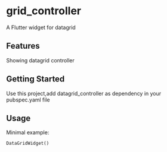 # grid_controller

A Flutter widget for datagrid

## Features
Showing datagrid controller

## Getting Started

Use this project,add datagrid_controller as dependency in your pubspec.yaml file

## Usage

Minimal example:

```dart
DataGridWidget()
```

